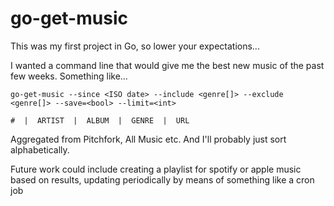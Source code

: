 # go-get-music

This was my first project in Go, so lower your expectations...

I wanted a command line that would give me the best new music of the past few weeks. Something like...

    go-get-music --since <ISO date> --include <genre[]> --exclude <genre[]> --save=<bool> --limit=<int>

    #  |  ARTIST  |  ALBUM  |  GENRE  |  URL


Aggregated from Pitchfork, All Music etc. And I'll probably just sort alphabetically.

Future work could include creating a playlist for spotify or apple music based on results, updating periodically by means of something like a cron job
